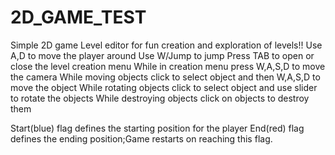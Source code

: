 # 2D_GAME_TEST
 Simple 2D game Level editor for fun creation and exploration of levels!!
Use A,D to move the player around
Use W/Jump to jump
Press TAB to open or close the level creation menu
While in creation menu press W,A,S,D to move the camera
While moving objects click to select object and then W,A,S,D to move the object
While rotating objects click to select object and use slider to rotate the objects
While destroying objects click on objects to destroy them

Start(blue) flag defines the starting position for the player
End(red) flag defines the ending position;Game restarts on reaching this flag.
